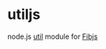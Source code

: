 # utiljs

node.js [util](http://nodejs.org/api/util.html) module for [Fibjs](http://prj.baoz.cn/docs/fibjs/)